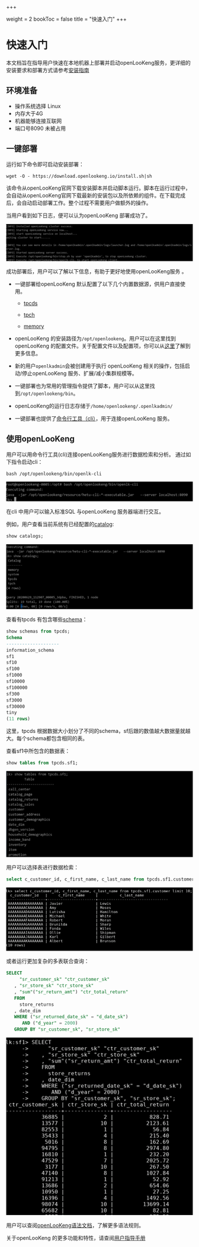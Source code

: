 +++

weight = 2
bookToc = false
title = "快速入门"
+++

# 快速入门
本文档旨在指导用户快速在本地机器上部署并启动openLooKeng服务，更详细的安装要求和部署方式请参考[安装指南](  https://www.openlookeng.io/docs/docs/installation.html )

## 环境准备

* 操作系统选择 Linux
* 内存大于4G
* 机器能够连接互联网
* 端口号8090 未被占用



## 一键部署

运行如下命令即可启动安装部署：

```shell
wget -O - https://download.openlookeng.io/install.sh|sh
```

该命令从openLooKeng官网下载安装脚本并启动脚本运行。脚本在运行过程中，会自动从openLooKeng官网下载最新的安装包以及所依赖的组件。在下载完成后，会自动启动部署工作。整个过程不需要用户做额外的操作。

当用户看到如下日志，便可以认为openLooKeng 部署成功了。

![img](../images/BE670A8C-9EA4-461D-AD22-AF12849D72F0.png)



成功部署后，用户可以了解以下信息，有助于更好地使用openLooKeng服务 。

- 一键部署给openLooKeng 默认配置了以下几个内置数据源，供用户直接使用。

  - [tpcds]( https://www.openlookeng.io/docs/docs/connector/tpcds.html )

  -  [tpch]( https://www.openlookeng.io/docs/docs/connector/tpch.html )
  -  [memory]( https://www.openlookeng.io/docs/docs/connector/memory.html )

- openLooKeng 的安装路径为`/opt/openlookeng`。用户可以在这里找到openLooKeng 的配置文件。关于配置文件以及配置项，你可以从[这里]( https://www.openlookeng.io/docs/docs/installation/deployment.html )了解到更多信息。

- 新的用户`openlkadmin`会被创建用于执行 openLooKeng 相关的操作，包括启动/停止openLooKeng 服务、扩展/减小集群规模等。

- 一键部署也为常用的管理指令提供了脚本，用户可以从这里找到`/opt/openlookeng/bin`。

- openLooKeng的运行日志存储于`/home/openlookeng/.openlkadmin/`

- 一键部署也提供了[命令行工具（cli）]( https://www.openlookeng.io/docs/docs/installation/cli.html )，用于连接openLooKeng 服务。



## 使用openLooKeng

用户可以用命令行工具(cli)连接openLooKeng服务进行数据检索和分析。 通过如下指令启动cli：

```shell
bash /opt/openlookeng/bin/openlk-cli 
```

![img](../images/cli.png)



在cli 中用户可以输入标准SQL 与openLooKeng 服务器端进行交互。

例如，用户查看当前系统有已经配置的[catalog]( https://www.openlookeng.io/docs/docs/overview/concepts.html ):

```sql
show catalogs;
```

![img](../images/catalogs.png)

查看有tpcds 有包含哪些[schema]( https://www.openlookeng.io/docs/docs/overview/concepts.html )：

```sql
show schemas from tpcds;
Schema
--------------------
information_schema
sf1
sf10
sf100
sf1000
sf10000
sf100000
sf300
sf3000
sf30000
tiny
(11 rows)
```

这里，tpcds 根据数据大小划分了不同的schema，sf后跟的数值越大数据量就越大。每个schema都包含相同的表。

查看sf1中所包含的数据表：

```sql
show tables from tpcds.sf1;
```

![image-20200629140454598](../images/image-20200629140454598.png)


用户可以选择表进行数据检索：

```sql
select c_customer_id, c_first_name, c_last_name from tpcds.sf1.customer limit 10;
```

![image-20200629141214172](../images/image-20200629141214172.png)

或者运行更加复杂的多表联合查询：

```sql
SELECT
     "sr_customer_sk" "ctr_customer_sk"
   , "sr_store_sk" "ctr_store_sk"
   , "sum"("sr_return_amt") "ctr_total_return"
   FROM
     store_returns
   , date_dim
   WHERE ("sr_returned_date_sk" = "d_date_sk")
      AND ("d_year" = 2000)
   GROUP BY "sr_customer_sk", "sr_store_sk"
```
![image-20200629141757336](../images/image-20200629141757336.png)

用户可以查阅[openLooKeng语法文档]( https://gitee.com/openlookeng/hetu-core/tree/master/hetu-docs/en/sql )，了解更多语法规则。

关于openLooKeng 的更多功能和特性，请查阅[用户指导手册]( https://www.openlookeng.io/docs/docs/overview.html )


